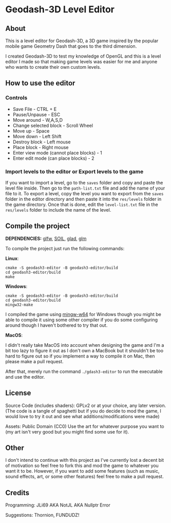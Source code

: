 # Geodash-3D Level Editor

## About
This is a level editor for Geodash-3D, a 3D game inspired by the popular mobile game Geometry Dash that goes to the third dimension.

I created Geodash-3D to test my knowledge of OpenGL and this is a level editor I made so that making game levels was easier for me and anyone who wants to create their own custom levels.

## How to use the editor

### Controls
 - Save File - CTRL + E
 - Pause/Unpause - ESC
 - Move around - W,A,S,D
 - Change selected block - Scroll Wheel
 - Move up - Space
 - Move down - Left Shift
 - Destroy block - Left mouse
 - Place block - Right mouse
 - Enter view mode (cannot place blocks) - 1
 - Enter edit mode (can place blocks) - 2

### Import levels to the editor or Export levels to the game
If you want to import a level, go to the `saves` folder and copy and paste the level file inside. Then go to the `path-list.txt` file and add the name of your file to it. To export a level, copy the level you want to export from the `saves` folder in the editor directory and then paste it into the `res/levels` folder in the game directory. Once that is done, edit the `level-list.txt` file in the `res/levels` folder to include the name of the level.

## Compile the project

**DEPENDENCIES:** [glfw](https://github.com/glfw/glfw), [SOIL](https://github.com/littlstar/soil), [glad](https://glad.dav1d.de/), [glm](https://github.com/g-truc/glm)

To compile the project just run the following commands:

**Linux**:

```
cmake -S geodash3-editor -B geodash3-editor/build
cd geodash3-editor/build
make
```

**Windows**:

```
cmake -S geodash3-editor -B geodash3-editor/build
cd geodash3-editor/build
mingw32-make
```

I compiled the game using [mingw-w64](https://github.com/mingw-w64/mingw-w64) for Windows though you might be able to compile it using some other compiler if you do some configuring around though I haven't bothered to try that out.

**MacOS**:

I didn't really take MacOS into account when designing the game and I'm a bit too lazy to figure it out as I don't own a MacBook but it shouldn't be too hard to figure out so if you implement a way to compile it on Mac, then please make a pull request. 

After that, merely run the command `./gdash3-editor` to run the executable and use the editor.

## License
Source Code (includes shaders): GPLv2 or at your choice, any later version. (The code is a tangle of spaghetti but if you do decide to mod the game, I would love to try it out and see what additions/modifications were made)

Assets: Public Domain (CC0)
Use the art for whatever purpose you want to (my art isn't very good but you might find some use for it).

## Other
I don't intend to continue with this project as I've currently lost a decent bit of motivation so feel free to fork this and mod the game to whatever you want it to be. However, if you want to add some features (such as music, sound effects, art, or some other features) feel free to make a pull request.

## Credits
Programming: JLi69 AKA NotJL AKA Nullptr Error

Suggestions: Thornion, FUNDUDZ!
